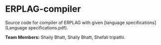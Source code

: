 # ERPLAG-compiler
Source code for compiler of ERPLAG with given [language specifications](Language specifications.pdf).

**Team Members:** Shaily Bhatt, Shaily Bhatt, Shefali tripathi.

